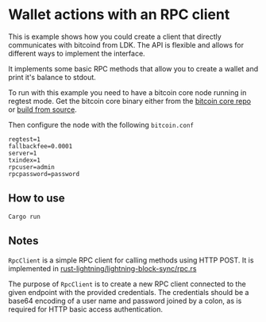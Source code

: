 # Wallet actions with an RPC client

This is example shows how you could create a client that directly communicates with bitcoind from LDK. The API is flexible and allows for different ways to implement the interface.

It implements some basic RPC methods that allow you to create a wallet and print it's balance to stdout.

To run with this example you need to have a bitcoin core node running in regtest mode. Get the bitcoin core binary either from the [bitcoin core repo](https://bitcoincore.org/bin/bitcoin-core-0.22.0/) or [build from source](https://github.com/bitcoin/bitcoin/blob/v0.21.1/doc/build-unix.md).

Then configure the node with the following `bitcoin.conf`

```
regtest=1
fallbackfee=0.0001
server=1
txindex=1
rpcuser=admin
rpcpassword=password
```

## How to use 

```
Cargo run
```

## Notes

`RpcClient` is a simple RPC client for calling methods using HTTP POST. It is implemented in [rust-lightning/lightning-block-sync/rpc.rs](https://github.com/lightningdevkit/rust-lightning/blob/61341df39e90de9d650851a624c0644f5c9dd055/lightning-block-sync/src/rpc.rs)

The purpose of `RpcClient` is to create a new RPC client connected to the given endpoint with the provided credentials. The credentials should be a base64 encoding of a user name and password joined by a colon, as is required for HTTP basic access authentication.



